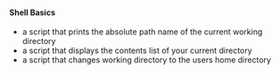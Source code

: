 <h4>Shell Basics</h4>


* a script that prints the absolute path name of the current working directory
* a script that displays the contents list of your current directory
* a script that changes working directory to the users home directory
